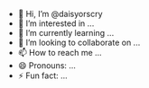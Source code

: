 - 👋 Hi, I’m @daisyorscry
- 👀 I’m interested in ...
- 🌱 I’m currently learning ...
- 💞️ I’m looking to collaborate on ...
- 📫 How to reach me ...
- 😄 Pronouns: ...
- ⚡ Fun fact: ...

<!---
daisyorscry/daisyorscry is a ✨ special ✨ repository because its `README.md` (this file) appears on your GitHub profile.
You can click the Preview link to take a look at your changes.
--->
